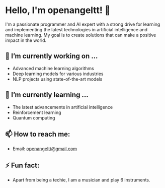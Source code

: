 # Hello, I'm openangeltt! 👋

I'm a passionate programmer and AI expert with a strong drive for learning and implementing the latest technologies in artificial intelligence and machine learning. My goal is to create solutions that can make a positive impact in the world.

## 🔭 I’m currently working on ...
- Advanced machine learning algorithms
- Deep learning models for various industries
- NLP projects using state-of-the-art models

## 🌱 I’m currently learning ...
- The latest advancements in artificial intelligence
- Reinforcement learning
- Quantum computing

## 📫 How to reach me: 
- Email: [openangeltt@gmail.com](mailto:openangeltt@gmail.com)
<!--- LinkedIn: [linkedin.com/in/your-linkedin-username](https://www.linkedin.com/in/Isaac-Browne)
--->
## ⚡ Fun fact: 
- Apart from being a techie, I am a musician and play 6 instruments. 


<!---
openangeltt/openangeltt is a ✨ special ✨ repository because its `README.md` (this file) appears on your GitHub profile.
You can click the Preview link to take a look at your changes.
--->
